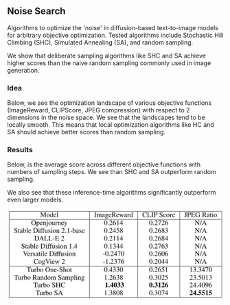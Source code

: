 ## Noise Search

Algorithms to optimize the 'noise' in diffusion-based text-to-image models for arbitrary objective optimization.
Tested algorithms include Stochastic Hill Climbing (SHC), Simulated Annealing (SA), and random sampling.

We show that deliberate sampling algorithms like SHC and SA achieve higher scores than the naive random sampling
commonly used in image generation.

### Idea

Below, we see the optimization landscape of various objective functions (ImageReward, CLIPScore, JPEG compression)
with respect to 2 dimensions in the noise space. We see that the landscapes tend to be locally smooth. This means
that local optimization algorithms like HC and SA should achieve better scores than random sampling.

### Results

Below, is the average score across different objective functions with numbers of sampling steps. We see than SHC and SA
outperform random sampling.

We also see that these inference-time algorithms significantly outperform even larger models.

![benchmark score table](./figures/noise-search-benchmarks.png)
